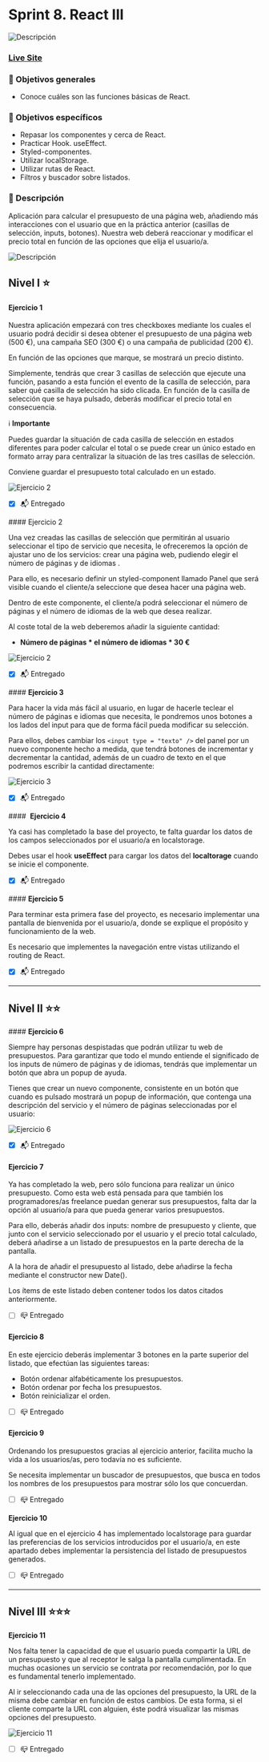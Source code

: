 # Sprint 8. React III 

![Descripción](./src/images/readme/screenshot.png)

### ****[Live Site]( https://react-sprint7.netlify.app/)****

### **🎯 Objetivos generales**

- Conoce cuáles son las funciones básicas de React.

### **🎯 Objetivos específicos**

- Repasar los componentes y cerca de React.
- Practicar Hook. useEffect.
- Styled-componentes.
- Utilizar localStorage.
- Utilizar rutas de React.
- Filtros y buscador sobre listados.

### **📌 Descripción**

Aplicación para calcular el presupuesto de una página web, añadiendo más interacciones con el usuario que en la práctica anterior (casillas de selección, inputs, botones). Nuestra web deberá reaccionar y modificar el precio total en función de las opciones que elija el usuario/a.

![Descripción](./src/images/readme/ejercicio-01.png)

## ****Nivel I ⭐️****

#### Ejercicio 1

Nuestra aplicación empezará con tres checkboxes mediante los cuales el usuario podrá decidir si desea obtener el presupuesto de una página web (500 €), una campaña SEO (300 €) o una campaña de publicidad (200 €).

En función de las opciones que marque, se mostrará un precio distinto.


Simplemente, tendrás que crear 3 casillas de selección que ejecute una función, pasando a esta función el evento de la casilla de selección, para saber qué casilla de selección ha sido clicada. En función de la casilla de selección que se haya pulsado, deberás modificar el precio total en consecuencia.


 ℹ️ **Importante**

Puedes guardar la situación de cada casilla de selección en estados diferentes para poder calcular el total o se puede crear un único estado en formato array para centralizar la situación de las tres casillas de selección.

Conviene guardar el presupuesto total calculado en un estado.

![Ejercicio 2](./src/images/readme/ejercicio-01.png)

 - [x] 📬 Entregado


#### Ejercicio 2

Una vez creadas las casillas de selección que permitirán al usuario seleccionar el tipo de servicio que necesita, le ofreceremos la opción de ajustar uno de los servicios: crear una página web, pudiendo elegir el número de páginas y de idiomas .

Para ello, es necesario definir un styled-component llamado Panel que será visible cuando el cliente/a seleccione que desea hacer una página web.

Dentro de este componente, el cliente/a podrá seleccionar el número de páginas y el número de idiomas de la web que desea realizar.

Al coste total de la web deberemos añadir la siguiente cantidad:

- **Número de páginas * el número de idiomas * 30 €**
  

![Ejercicio 2](./src/images/readme/ejercicio-02.png)


- [x] 📬 Entregado


#### **Ejercicio 3**

Para hacer la vida más fácil al usuario, en lugar de hacerle teclear el número de páginas e idiomas que necesita, le pondremos unos botones a los lados del input para que de forma fácil pueda modificar su selección.

Para ellos, debes cambiar los ```<input type = "texto" />``` del panel por un nuevo componente hecho a medida, que tendrá botones de incrementar y decrementar la cantidad, además de un cuadro de texto en el que podremos escribir la cantidad directamente:

![Ejercicio 3](./src/images/readme/ejercicio-03.gif)


- [x] 📬 Entregado


####  **Ejercicio 4**

Ya casi has completado la base del proyecto, te falta guardar los datos de los campos seleccionados por el usuario/a en localstorage.

Debes usar el hook **useEffect**  para cargar los datos del **localtorage** cuando se inicie el componente.


- [x] 📬 Entregado


#### **Ejercicio 5**

Para terminar esta primera fase del proyecto, es necesario implementar una pantalla de bienvenida por el usuario/a, donde se explique el propósito y funcionamiento de la web.

Es necesario que implementes la navegación entre vistas utilizando el routing de React.


- [x] 📬 Entregado

***


## ****Nivel II ⭐️⭐️****


#### **Ejercicio 6**

Siempre hay personas despistadas que podrán utilizar tu web de presupuestos. Para garantizar que todo el mundo entiende el significado de los inputs de número de páginas y de idiomas, tendrás que implementar un botón que abra un popup de ayuda.

Tienes que crear un nuevo componente, consistente en un botón que cuando es pulsado mostrará un popup de información, que contenga una descripción del servicio y el número de páginas seleccionadas por el usuario:

![Ejercicio 6](./src/images/readme/ejercicio-06.gif)


- [x] 📬 Entregado


#### **Ejercicio 7**

Ya has completado la web, pero sólo funciona para realizar un único presupuesto. Como esta web está pensada para que también los programadores/as freelance puedan generar sus presupuestos, falta dar la opción al usuario/a para que pueda generar varios presupuestos.

Para ello, deberás añadir dos inputs: nombre de presupuesto y cliente, que junto con el servicio seleccionado por el usuario y el precio total calculado, deberá añadirse a un listado de presupuestos en la parte derecha de la pantalla.

A la hora de añadir el presupuesto al listado, debe añadirse la fecha mediante el constructor new Date().

Los ítems de este listado deben contener todos los datos citados anteriormente.


 - [ ] 📪 Entregado



#### **Ejercicio 8**

En este ejercicio deberás implementar 3 botones en la parte superior del listado, que efectúan las siguientes tareas:

- Botón ordenar alfabéticamente los presupuestos.
- Botón ordenar por fecha los presupuestos.
- Botón reinicializar el orden.

 - [ ]  📪 Entregado
  


#### **Ejercicio 9**

Ordenando los presupuestos gracias al ejercicio anterior, facilita mucho la vida a los usuarios/as, pero todavía no es suficiente.

Se necesita implementar un buscador de presupuestos, que busca en todos los nombres de los presupuestos para mostrar sólo los que concuerdan.

 - [ ]  📪 Entregado




**Ejercicio 10**

Al igual que en el ejercicio 4 has implementado localstorage para guardar las preferencias de los servicios introducidos por el usuario/a, en este apartado debes implementar la persistencia del listado de presupuestos generados.

 - [ ]  📪 Entregado


***

## ****Nivel III ⭐️⭐️⭐️****

**Ejercicio 11**

Nos falta tener la capacidad de que el usuario pueda compartir la URL de un presupuesto y que al receptor le salga la pantalla cumplimentada. En muchas ocasiones un servicio se contrata por recomendación, por lo que es fundamental tenerlo implementado.

Al ir seleccionando cada una de las opciones del presupuesto, la URL de la misma debe cambiar en función de estos cambios. De esta forma, si el cliente comparte la URL con alguien, éste podrá visualizar las mismas opciones del presupuesto.


![Ejercicio 11](./src/images/readme/ejercicio-11.gif)


 - [ ]  📪 Entregado